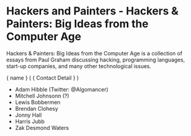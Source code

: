 # Hackers and Painters - Hackers & Painters: Big Ideas from the Computer Age

Hackers & Painters: Big Ideas from the Computer Age is a collection of essays from Paul Graham discussing hacking, 
programming languages, start-up companies, and many other technological issues.

{ name } ( { Contact Detail } )
- Adam Hibble (Twitter: @Algomancer)
- Mitchell Johnsonn (?)
- Lewis Bobbermen
- Brendan Clohesy
- Jonny Hall
- Harris Jubb
- Zak Desmond Waters

